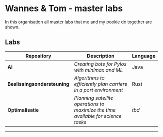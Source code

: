 # Wannes & Tom - master labs

In this organisation all master labs that me and my pookie do together are shown.


## Labs

| Repository | Description | Language |
|-------------|--------------|-----------|
| **AI** | *Creating bots for Pylos with minimax and ML* | Java |
| **Beslissingsondersteuning** | *Algorithms to efficiently plan carriers in a port environment* | Rust |
| **Optimalisatie** | *Planning satellite operations to maximize the time available for science tasks* | *tbd* |

---
